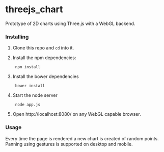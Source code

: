 threejs_chart
=============

Prototype of 2D charts using Three.js with a WebGL backend.

### Installing

1. Clone this repo and `cd` into it.
2. Install the npm dependencies:
    
        npm install
    
3. Install the bower dependencies

        bower install

4. Start the node server

        node app.js

5. Open http://localhost:8080/ on any WebGL capable browser.

### Usage

Every time the page is rendered a new chart is created of random points.
Panning using gestures is supported on desktop and mobile.